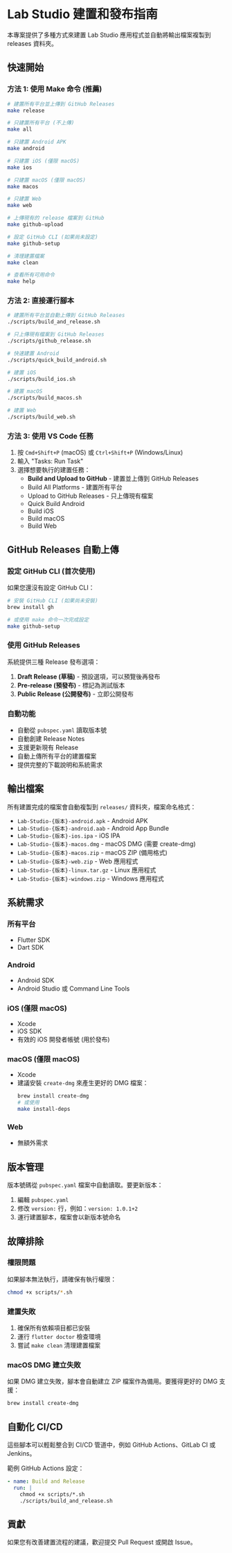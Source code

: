 # Lab Studio 建置和發布指南

本專案提供了多種方式來建置 Lab Studio 應用程式並自動將輸出檔案複製到 releases 資料夾。

## 快速開始

### 方法 1: 使用 Make 命令 (推薦)

```bash
# 建置所有平台並上傳到 GitHub Releases
make release

# 只建置所有平台 (不上傳)
make all

# 只建置 Android APK
make android

# 只建置 iOS (僅限 macOS)
make ios

# 只建置 macOS (僅限 macOS)
make macos

# 只建置 Web
make web

# 上傳現有的 release 檔案到 GitHub
make github-upload

# 設定 GitHub CLI (如果尚未設定)
make github-setup

# 清理建置檔案
make clean

# 查看所有可用命令
make help
```

### 方法 2: 直接運行腳本

```bash
# 建置所有平台並自動上傳到 GitHub Releases
./scripts/build_and_release.sh

# 只上傳現有檔案到 GitHub Releases
./scripts/github_release.sh

# 快速建置 Android
./scripts/quick_build_android.sh

# 建置 iOS
./scripts/build_ios.sh

# 建置 macOS
./scripts/build_macos.sh

# 建置 Web
./scripts/build_web.sh
```

### 方法 3: 使用 VS Code 任務

1. 按 `Cmd+Shift+P` (macOS) 或 `Ctrl+Shift+P` (Windows/Linux)
2. 輸入 "Tasks: Run Task"
3. 選擇想要執行的建置任務：
   - **Build and Upload to GitHub** - 建置並上傳到 GitHub Releases
   - Build All Platforms - 建置所有平台
   - Upload to GitHub Releases - 只上傳現有檔案
   - Quick Build Android
   - Build iOS
   - Build macOS
   - Build Web

## GitHub Releases 自動上傳

### 設定 GitHub CLI (首次使用)

如果您還沒有設定 GitHub CLI：

```bash
# 安裝 GitHub CLI (如果尚未安裝)
brew install gh

# 或使用 make 命令一次完成設定
make github-setup
```

### 使用 GitHub Releases

系統提供三種 Release 發布選項：

1. **Draft Release (草稿)** - 預設選項，可以預覽後再發布
2. **Pre-release (預發布)** - 標記為測試版本
3. **Public Release (公開發布)** - 立即公開發布

### 自動功能

- 自動從 `pubspec.yaml` 讀取版本號
- 自動創建 Release Notes
- 支援更新現有 Release
- 自動上傳所有平台的建置檔案
- 提供完整的下載說明和系統需求

## 輸出檔案

所有建置完成的檔案會自動複製到 `releases/` 資料夾，檔案命名格式：
- `Lab-Studio-{版本}-android.apk` - Android APK
- `Lab-Studio-{版本}-android.aab` - Android App Bundle
- `Lab-Studio-{版本}-ios.ipa` - iOS IPA
- `Lab-Studio-{版本}-macos.dmg` - macOS DMG (需要 create-dmg)
- `Lab-Studio-{版本}-macos.zip` - macOS ZIP (備用格式)
- `Lab-Studio-{版本}-web.zip` - Web 應用程式
- `Lab-Studio-{版本}-linux.tar.gz` - Linux 應用程式
- `Lab-Studio-{版本}-windows.zip` - Windows 應用程式

## 系統需求

### 所有平台
- Flutter SDK
- Dart SDK

### Android
- Android SDK
- Android Studio 或 Command Line Tools

### iOS (僅限 macOS)
- Xcode
- iOS SDK
- 有效的 iOS 開發者帳號 (用於發布)

### macOS (僅限 macOS)
- Xcode
- 建議安裝 `create-dmg` 來產生更好的 DMG 檔案：
  ```bash
  brew install create-dmg
  # 或使用
  make install-deps
  ```

### Web
- 無額外需求

## 版本管理

版本號碼從 `pubspec.yaml` 檔案中自動讀取。要更新版本：

1. 編輯 `pubspec.yaml`
2. 修改 `version:` 行，例如：`version: 1.0.1+2`
3. 運行建置腳本，檔案會以新版本號命名

## 故障排除

### 權限問題
如果腳本無法執行，請確保有執行權限：
```bash
chmod +x scripts/*.sh
```

### 建置失敗
1. 確保所有依賴項目都已安裝
2. 運行 `flutter doctor` 檢查環境
3. 嘗試 `make clean` 清理建置檔案

### macOS DMG 建立失敗
如果 DMG 建立失敗，腳本會自動建立 ZIP 檔案作為備用。要獲得更好的 DMG 支援：
```bash
brew install create-dmg
```

## 自動化 CI/CD

這些腳本可以輕鬆整合到 CI/CD 管道中，例如 GitHub Actions、GitLab CI 或 Jenkins。

範例 GitHub Actions 設定：
```yaml
- name: Build and Release
  run: |
    chmod +x scripts/*.sh
    ./scripts/build_and_release.sh
```

## 貢獻

如果您有改善建置流程的建議，歡迎提交 Pull Request 或開啟 Issue。
